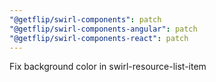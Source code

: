```yaml
---
"@getflip/swirl-components": patch
"@getflip/swirl-components-angular": patch
"@getflip/swirl-components-react": patch
---
```


Fix background color in swirl-resource-list-item
